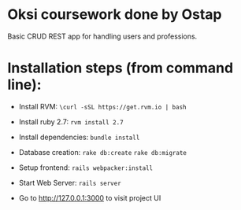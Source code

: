 # Oksi coursework done by Ostap

Basic CRUD REST app for handling users and professions.

# Installation steps (from command line):

* Install RVM:
`\curl -sSL https://get.rvm.io | bash`

* Install ruby 2.7:
`rvm install 2.7`

* Install dependencies:
`bundle install`

* Database creation:
`rake db:create`
`rake db:migrate`

* Setup frontend:
`rails webpacker:install`

* Start Web Server:
`rails server`

* Go to http://127.0.0.1:3000 to visit project UI
